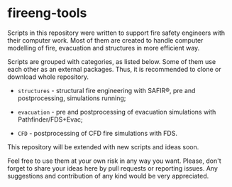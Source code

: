 # fireeng-tools

Scripts in this repository were written to support fire safety engineers with their
computer work.
Most of them are created to handle computer modelling of fire, evacuation and structures in more efficient way.

Scripts are grouped with categories, as listed below. Some of them use
each other as an external packages. Thus, it is recommended to clone or download
whole repository.


* `structures` - structural fire engineering with SAFIR®, pre and postprocessing, simulations running;

* `evacuation` - pre and postprocessing of evacuation simulations with Pathfinder/FDS+Evac;

* `CFD` - postprocessing of CFD fire simulations with FDS.


This repository will be extended with new scripts and ideas soon.

Feel free to use them at your own risk in any way you want. Please, 
don't forget to share your ideas here by pull requests or reporting issues.
Any suggestions and contribution of any kind would be very appreciated.


